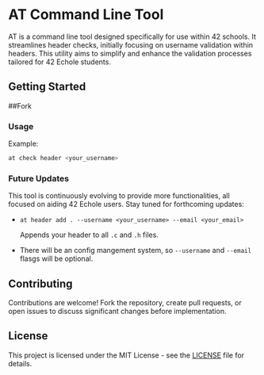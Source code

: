 # AT Command Line Tool

AT is a command line tool designed specifically for use within 42 schools. It streamlines header checks, initially focusing on username validation within headers. This utility aims to simplify and enhance the validation processes tailored for 42 Echole students.

## Getting Started

##Fork

### Usage

Example:

```bash
at check header <your_username>
```

### Future Updates

This tool is continuously evolving to provide more functionalities, all focused on aiding 42 Echole users. Stay tuned for forthcoming updates:

- `at header add . --username <your_username> --email <your_email>`
  
  Appends your header to all `.c` and `.h` files.

- There will be an config mangement system, so `--username` and `--email` flasgs will be optional.

## Contributing

Contributions are welcome! Fork the repository, create pull requests, or open issues to discuss significant changes before implementation.

## License

This project is licensed under the MIT License - see the [LICENSE](LICENSE) file for details.
